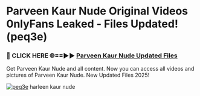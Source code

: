 # Parveen Kaur Nude Original Videos 0nlyFans Leaked - Files Updated! (peq3e)

<h3>🔴 CLICK HERE 🌐==►► <a href="https://tinyurl.com/52m3yx9h" rel="nofollow">Parveen Kaur Nude Updated Files</a></h3>

Get Parveen Kaur Nude and all content. Now you can access all videos and pictures of Parveen Kaur Nude. New Updated Files 2025!

[![peq3e](https://i.imgur.com/TnHtlc8.gif)](https://tinyurl.com/52m3yx9h)
harleen kaur nude